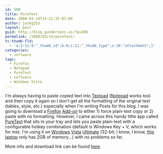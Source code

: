 ```yaml
---
id: 500
title: PureText
date: 2009-03-14T14:21:15-07:00
author: joshg253
layout: post
guid: http://blog.gundersons.us/?p=500
permalink: /2009/03/14/puretext/
tc-thumb-fld:
  - 'a:2:{s:9:"_thumb_id";b:0;s:11:"_thumb_type";s:10:"attachment";}'
categories:
  - software
tags:
  - Firefox
  - Notepad
  - PureText
  - software
  - Windows Vista
---
```

I'm always having to paste copied text into <a href="https://www.textpad.com/">Textpad</a> (<a href="WindowsSystem32notepad.exe">Notepad</a> works too) and then copy it again so I don't get all the formatting of the original text (tables, style, etc.) especially when I'm writing Posts for this blog. I was going to download a <a href="https://www.mozilla.com/firefox/">Firefox</a> <a href="https://addons.mozilla.org/">Add-on</a> to either 1) force plain-text copy or 2) paste with no formatting. However, I came across this handy little app called <a href="https://www.stevemiller.net/puretext/">PureText</a> that sits in your tray and lets you paste plain-text with a configurable hotkey combination (default is Windows Key + V, which works for me). I'm using it on <a href="https://www.microsoft.com/windows/">Windows</a> <a href="https://www.microsoft.com/windows/windows-vista/default.aspx">Vista</a> <a href="https://www.microsoft.com/windows/windows-vista/compare-editions/ultimate.aspx">Ultimate</a> (32-bit; I know, I know, <a href="https://h10010.www1.hp.com/wwpc/us/en/sm/WF06b/321957-321957-64295-321838-3329741-3355679-3355689-3453384.html">this laptop</a> only has 2GB of memory...) with no problems so far.

More info and download link can be found <a href="https://www.stevemiller.net/puretext/">here</a>.